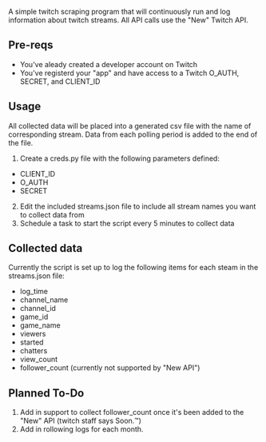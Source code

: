 A simple twitch scraping program that will continuously run and log information about twitch streams. All API calls use the "New" Twitch API.

## Pre-reqs
* You've aleady created a developer account on Twitch
* You've registerd your "app" and have access to a Twitch O_AUTH, SECRET, and CLIENT_ID

## Usage
All collected data will be placed into a generated csv file with the name of corresponding stream. Data from each polling period is added to the end of the file.

1. Create a creds.py file with the following parameters defined:
  * CLIENT_ID
  * O_AUTH
  * SECRET
2. Edit the included streams.json file to include all stream names you want to collect data from
3. Schedule a task to start the script every 5 minutes to collect data

## Collected data
Currently the script is set up to log the following items for each steam in the streams.json file:
* log_time 
* channel_name
* channel_id
* game_id
* game_name
* viewers
* started
* chatters
* view_count
* follower_count (currently not supported by "New API")

## Planned To-Do
1. Add in support to collect follower_count once it's been added to the "New" API (twitch staff says Soon.&trade;)
2. Add in rollowing logs for each month.